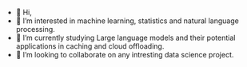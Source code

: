 - 👋 Hi, 
- 👀 I’m interested in machine learning, statistics and natural language processing.
- 🌱 I’m currently studying Large language models and their potential applications in caching and cloud offloading.
- 💞️ I’m looking to collaborate on any intresting data science project.

<!---
juststraight/juststraight is a ✨ special ✨ repository because its `README.md` (this file) appears on your GitHub profile.
You can click the Preview link to take a look at your changes.
--->
